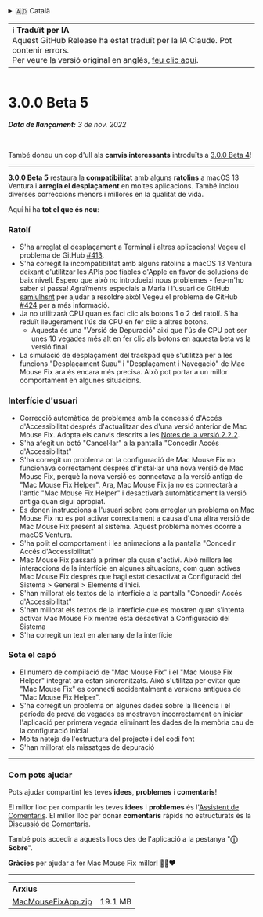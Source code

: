 <details>
<summary>🇦🇩 Català</summary>

[🇬🇧 English (GitHub Release)](https://github.com/noah-nuebling/mac-mouse-fix/releases/tag/3.0.0-Beta-5)\
**🇦🇩 Català**\
[🇩🇪 Deutsch](https://redirect.macmousefix.com/?target=mmf-release&tag=3.0.0-Beta-5&locale=de)\
[🇪🇸 Español](https://redirect.macmousefix.com/?target=mmf-release&tag=3.0.0-Beta-5&locale=es)\
[🇫🇷 Français](https://redirect.macmousefix.com/?target=mmf-release&tag=3.0.0-Beta-5&locale=fr)\
[🇮🇩 Indonesia](https://redirect.macmousefix.com/?target=mmf-release&tag=3.0.0-Beta-5&locale=id)\
[🇮🇹 Italiano](https://redirect.macmousefix.com/?target=mmf-release&tag=3.0.0-Beta-5&locale=it)\
[🇭🇺 Magyar](https://redirect.macmousefix.com/?target=mmf-release&tag=3.0.0-Beta-5&locale=hu)\
[🇳🇱 Nederlands](https://redirect.macmousefix.com/?target=mmf-release&tag=3.0.0-Beta-5&locale=nl)\
[🇵🇱 Polski](https://redirect.macmousefix.com/?target=mmf-release&tag=3.0.0-Beta-5&locale=pl)\
[🇧🇷 Português (Brasil)](https://redirect.macmousefix.com/?target=mmf-release&tag=3.0.0-Beta-5&locale=pt-BR)\
[🇵🇹 Português (Portugal)](https://redirect.macmousefix.com/?target=mmf-release&tag=3.0.0-Beta-5&locale=pt-PT)\
[🇷🇴 Română](https://redirect.macmousefix.com/?target=mmf-release&tag=3.0.0-Beta-5&locale=ro)\
[🇸🇪 Svenska](https://redirect.macmousefix.com/?target=mmf-release&tag=3.0.0-Beta-5&locale=sv)\
[🇻🇳 Tiếng Việt](https://redirect.macmousefix.com/?target=mmf-release&tag=3.0.0-Beta-5&locale=vi)\
[🇹🇷 Türkçe](https://redirect.macmousefix.com/?target=mmf-release&tag=3.0.0-Beta-5&locale=tr)\
[🇨🇿 Čeština](https://redirect.macmousefix.com/?target=mmf-release&tag=3.0.0-Beta-5&locale=cs)\
[🇬🇷 Ελληνικά](https://redirect.macmousefix.com/?target=mmf-release&tag=3.0.0-Beta-5&locale=el)\
[🇷🇺 Русский](https://redirect.macmousefix.com/?target=mmf-release&tag=3.0.0-Beta-5&locale=ru)\
[🇺🇦 Українська](https://redirect.macmousefix.com/?target=mmf-release&tag=3.0.0-Beta-5&locale=uk)\
[🇮🇱 עברית](https://redirect.macmousefix.com/?target=mmf-release&tag=3.0.0-Beta-5&locale=he)\
[🇸🇦 العربية](https://redirect.macmousefix.com/?target=mmf-release&tag=3.0.0-Beta-5&locale=ar)\
[🇮🇳 हिन्दी](https://redirect.macmousefix.com/?target=mmf-release&tag=3.0.0-Beta-5&locale=hi)\
[🇹🇭 ไทย](https://redirect.macmousefix.com/?target=mmf-release&tag=3.0.0-Beta-5&locale=th)\
[🇨🇳 中文 (简体)](https://redirect.macmousefix.com/?target=mmf-release&tag=3.0.0-Beta-5&locale=zh-Hans)\
[🇨🇳 中文 (繁體)](https://redirect.macmousefix.com/?target=mmf-release&tag=3.0.0-Beta-5&locale=zh-Hant)\
[🇭🇰 中文（香港)](https://redirect.macmousefix.com/?target=mmf-release&tag=3.0.0-Beta-5&locale=zh-HK)\
[🇯🇵 日本語](https://redirect.macmousefix.com/?target=mmf-release&tag=3.0.0-Beta-5&locale=ja)\
[🇰🇷 한국어](https://redirect.macmousefix.com/?target=mmf-release&tag=3.0.0-Beta-5&locale=ko)\
[Help translate Mac Mouse Fix to different languages!](https://github.com/noah-nuebling/mac-mouse-fix/discussions/731)
</details>
<table align=><td>
<b>ℹ️ Traduït per IA</b><br>
Aquest GitHub Release ha estat traduït per la IA Claude. Pot contenir errors.<br>
Per veure la versió original en anglès, <a href="https://github.com/noah-nuebling/mac-mouse-fix/releases/tag/3.0.0-Beta-5">feu clic aquí</a>.
</td></table>

<table></table>

# 3.0.0 Beta 5
***Data de llançament:** 3 de nov. 2022*

<br>

També doneu un cop d'ull als **canvis interessants** introduïts a [3.0.0 Beta 4](https://redirect.macmousefix.com/?target=mmf-release&tag=3.0.0-Beta-4&locale=ca)!

---

**3.0.0 Beta 5** restaura la **compatibilitat** amb alguns **ratolins** a macOS 13 Ventura i **arregla el desplaçament** en moltes aplicacions.
També inclou diverses correccions menors i millores en la qualitat de vida.

Aquí hi ha **tot el que és nou**:

### Ratolí

- S'ha arreglat el desplaçament a Terminal i altres aplicacions! Vegeu el problema de GitHub [#413](https://github.com/noah-nuebling/mac-mouse-fix/issues/413).
- S'ha corregit la incompatibilitat amb alguns ratolins a macOS 13 Ventura deixant d'utilitzar les APIs poc fiables d'Apple en favor de solucions de baix nivell. Espero que això no introdueixi nous problemes - feu-m'ho saber si passa! Agraïments especials a Maria i l'usuari de GitHub [samiulhsnt](https://github.com/samiulhsnt) per ajudar a resoldre això! Vegeu el problema de GitHub [#424](https://github.com/noah-nuebling/mac-mouse-fix/issues/424) per a més informació.
- Ja no utilitzarà CPU quan es faci clic als botons 1 o 2 del ratolí. S'ha reduït lleugerament l'ús de CPU en fer clic a altres botons.
    - Aquesta és una "Versió de Depuració" així que l'ús de CPU pot ser unes 10 vegades més alt en fer clic als botons en aquesta beta vs la versió final
- La simulació de desplaçament del trackpad que s'utilitza per a les funcions "Desplaçament Suau" i "Desplaçament i Navegació" de Mac Mouse Fix ara és encara més precisa. Això pot portar a un millor comportament en algunes situacions.

### Interfície d'usuari

- Correcció automàtica de problemes amb la concessió d'Accés d'Accessibilitat després d'actualitzar des d'una versió anterior de Mac Mouse Fix. Adopta els canvis descrits a les [Notes de la versió 2.2.2](https://redirect.macmousefix.com/?target=mmf-release&tag=2.2.2&locale=ca).
- S'ha afegit un botó "Cancel·lar" a la pantalla "Concedir Accés d'Accessibilitat"
- S'ha corregit un problema on la configuració de Mac Mouse Fix no funcionava correctament després d'instal·lar una nova versió de Mac Mouse Fix, perquè la nova versió es connectava a la versió antiga de "Mac Mouse Fix Helper". Ara, Mac Mouse Fix ja no es connectarà a l'antic "Mac Mouse Fix Helper" i desactivarà automàticament la versió antiga quan sigui apropiat.
- Es donen instruccions a l'usuari sobre com arreglar un problema on Mac Mouse Fix no es pot activar correctament a causa d'una altra versió de Mac Mouse Fix present al sistema. Aquest problema només ocorre a macOS Ventura.
- S'ha polit el comportament i les animacions a la pantalla "Concedir Accés d'Accessibilitat"
- Mac Mouse Fix passarà a primer pla quan s'activi. Això millora les interaccions de la interfície en algunes situacions, com quan actives Mac Mouse Fix després que hagi estat desactivat a Configuració del Sistema > General > Elements d'Inici.
- S'han millorat els textos de la interfície a la pantalla "Concedir Accés d'Accessibilitat"
- S'han millorat els textos de la interfície que es mostren quan s'intenta activar Mac Mouse Fix mentre està desactivat a Configuració del Sistema
- S'ha corregit un text en alemany de la interfície

### Sota el capó

- El número de compilació de "Mac Mouse Fix" i el "Mac Mouse Fix Helper" integrat ara estan sincronitzats. Això s'utilitza per evitar que "Mac Mouse Fix" es connecti accidentalment a versions antigues de "Mac Mouse Fix Helper".
- S'ha corregit un problema on algunes dades sobre la llicència i el període de prova de vegades es mostraven incorrectament en iniciar l'aplicació per primera vegada eliminant les dades de la memòria cau de la configuració inicial
- Molta neteja de l'estructura del projecte i del codi font
- S'han millorat els missatges de depuració

---

### Com pots ajudar

Pots ajudar compartint les teves **idees**, **problemes** i **comentaris**!

El millor lloc per compartir les teves **idees** i **problemes** és l'[Assistent de Comentaris](https://noah-nuebling.github.io/mac-mouse-fix-feedback-assistant/?type=bug-report).
El millor lloc per donar **comentaris** ràpids no estructurats és la [Discussió de Comentaris](https://github.com/noah-nuebling/mac-mouse-fix/discussions/366).

També pots accedir a aquests llocs des de l'aplicació a la pestanya "**ⓘ Sobre**".

**Gràcies** per ajudar a fer Mac Mouse Fix millor! 💙💛❤️

---

<table align="start">
<tr>
    <td colspan=2>
        <b>Arxius</b>
    </td>
</tr>
<tr>
    <td><a href="https://github.com/noah-nuebling/mac-mouse-fix/releases/download/3.0.0-Beta-5/MacMouseFixApp.zip">MacMouseFixApp.zip</a></td>
    <td>19.1 MB</td>
</tr>
</table>